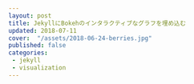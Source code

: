 ```yaml
---
layout: post
title: JekyllにBokehのインタラクティブなグラフを埋め込む
updated: 2018-07-11
cover:  "/assets/2018-06-24-berries.jpg"
published: false
categories:
 - jekyll
 - visualization
---
```


